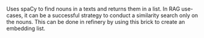 Uses spaCy to find nouns in a texts and returns them in a list. In RAG use-cases, it can be a successful strategy to conduct a similarity search only on the nouns. This can be done in refinery by using this brick to create an embedding list.